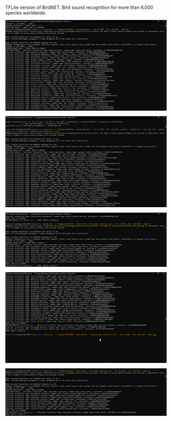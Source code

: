 TFLite version of BirdNET.
Bird sound recognition for more than 6,000 species worldwide.

![alt text](./assets/image.png)

![alt text](./assets/image-1.png)

![alt text](./assets/image-2.png)

![alt text](./assets/image-4.png)

![alt text](./assets/image-5.png)